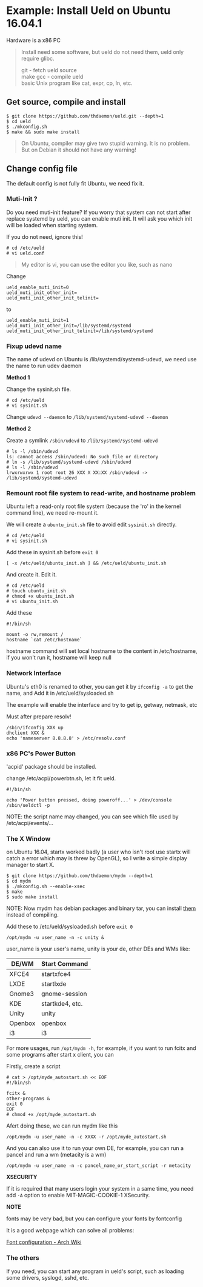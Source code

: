 # Example: Install Ueld on Ubuntu 16.04.1

Hardware is a x86 PC

> Install need some software, but ueld do not need them, ueld only require glibc.
>
> git - fetch ueld source   
> make gcc - compile ueld   
> basic Unix program like cat, expr, cp, ln, etc.  

## Get source, compile and install

```
$ git clone https://github.com/thdaemon/ueld.git --depth=1
$ cd ueld
$ ./mkconfig.sh
$ make && sudo make install
```

> On Ubuntu, compiler may give two stupid warning. It is no problem.  
> But on Debian it should not have any warning!

## Change config file

The default config is not fully fit Ubuntu, we need fix it.

### Muti-Init ?

Do you need muti-init feature? If you worry that system can not start after replace systemd by ueld, you can enable muti init. It will ask you which init will be loaded when starting system.

If you do not need, ignore this!

```
# cd /etc/ueld
# vi ueld.conf
```

> My editor is vi, you can use the editor you like, such as nano

Change 

```
ueld_enable_muti_init=0
ueld_muti_init_other_init=
ueld_muti_init_other_init_telinit=
```

to

```
ueld_enable_muti_init=1
ueld_muti_init_other_init=/lib/systemd/systemd
ueld_muti_init_other_init_telinit=/lib/systemd/systemd
```

### Fixup udevd name

The name of udevd on Ubuntu is /lib/systemd/systemd-udevd, we need use the name to run udev daemon

**Method 1**

Change the sysinit.sh file.

```
# cd /etc/ueld
# vi sysinit.sh
```

Change `udevd --daemon` to `/lib/systemd/systemd-udevd --daemon`

**Method 2**

Create a symlink `/sbin/udevd` to `/lib/systemd/systemd-udevd`

```
# ls -l /sbin/udevd
ls: cannot access /sbin/udevd: No such file or directory
# ln -s /lib/systemd/systemd-udevd /sbin/udevd
# ls -l /sbin/udevd
lrwxrwxrwx 1 root root 26 XXX X XX:XX /sbin/udevd -> /lib/systemd/systemd-udevd
```

### Remount root file system to read-write, and hostname problem

Ubuntu left a read-only root file system (because the 'ro' in the kernel command line), we need re-mount it.

We will create a `ubuntu_init.sh` file to avoid edit `sysinit.sh` directly.

```
# cd /etc/ueld
# vi sysinit.sh
```

Add these in sysinit.sh before `exit 0`

```
[ -x /etc/ueld/ubuntu_init.sh ] && /etc/ueld/ubuntu_init.sh
```

And create it. Edit it.

```
# cd /etc/ueld
# touch ubuntu_init.sh
# chmod +x ubuntu_init.sh
# vi ubuntu_init.sh
```

Add these

```
#!/bin/sh

mount -o rw,remount /
hostname `cat /etc/hostname`
```

hostname command will set local hostname to the content in /etc/hostname, if you won't run it, hostname will keep null

### Network Interface

Ubuntu's eth0 is renamed to other, you can get it by `ifconfig -a` to get the name, and Add it in /etc/ueld/sysloaded.sh

The example will enable the interface and try to get ip, getway, netmask, etc

Must after prepare resolv!

```
/sbin/ifconfig XXX up
dhclient XXX &
echo 'nameserver 8.8.8.8' > /etc/resolv.conf
```

### x86 PC's Power Button

'acpid' package should be installed.

change /etc/acpi/powerbtn.sh, let it fit ueld.

```
#!/bin/sh

echo 'Power button pressed, doing poweroff...' > /dev/console
/sbin/ueldctl -p
```

NOTE: the script name may changed, you can see which file used by /etc/acpi/events/...

### The X Window

on Ubuntu 16.04, startx worked badly (a user who isn't root use startx will catch a error which may is threw by OpenGL), so I write a simple display manager to start X.

```
$ git clone https://github.com/thdaemon/mydm --depth=1
$ cd mydm
$ ./mkconfig.sh --enable-xsec
$ make
$ sudo make install
```

NOTE: Now mydm has debian packages and binary tar, you can install [them](https://github.com/thdaemon/mydm/releases) instead of compiling.

Add these to /etc/ueld/sysloaded.sh before `exit 0`

```
/opt/mydm -u user_name -n -c unity &
```

user_name is your user's name, unity is your de, other DEs and WMs like:

DE/WM|Start Command
-----|-------------
XFCE4|startxfce4
LXDE|startlxde
Gnome3|gnome-session
KDE|startkde4, etc.
Unity|unity
Openbox|openbox
i3|i3

For more usages, run `/opt/mydm -h`, for example, if you want to run fcitx and some programs after start x client, you can

Firstly, create a script

```
# cat > /opt/myde_autostart.sh << EOF
#!/bin/sh

fcitx &
other-programs &
exit 0
EOF
# chmod +x /opt/myde_autostart.sh
```

Afert doing these, we can run mydm like this

```
/opt/mydm -u user_name -n -c XXXX -r /opt/myde_autostart.sh
```

And you can also use it to run your own DE, for example, you can run a pancel and run a wm (metacity is a wm)

```
/opt/mydm -u user_name -n -c pancel_name_or_start_script -r metacity
```

**XSECURITY**

If it is required that many users login your system in a same time, you need add `-A` option to enable MIT-MAGIC-COOKIE-1 XSecurity.

**NOTE**

fonts may be very bad, but you can configure your fonts by fontconfig

It is a good webpage which can solve all problems: 

[Font configuration - Arch Wiki](https://wiki.archlinux.org/index.php/font_configuration)

### The others

If you need, you can start any program in ueld's script, such as loading some drivers, syslogd, sshd, etc.
